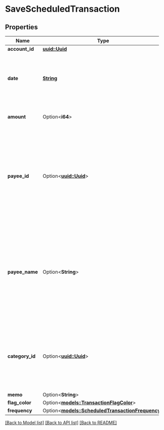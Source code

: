 # SaveScheduledTransaction

## Properties

Name | Type | Description | Notes
------------ | ------------- | ------------- | -------------
**account_id** | [**uuid::Uuid**](uuid::Uuid.md) |  | 
**date** | [**String**](string.md) | The scheduled transaction date in ISO format (e.g. 2016-12-01).  This should be a future date no more than 5 years into the future. | 
**amount** | Option<**i64**> | The scheduled transaction amount in milliunits format. | [optional]
**payee_id** | Option<[**uuid::Uuid**](uuid::Uuid.md)> | The payee for the scheduled transaction.  To create a transfer between two accounts, use the account transfer payee pointing to the target account.  Account transfer payees are specified as `transfer_payee_id` on the account resource. | [optional]
**payee_name** | Option<**String**> | The payee name for the the scheduled transaction.  If a `payee_name` value is provided and `payee_id` has a null value, the `payee_name` value will be used to resolve the payee by either (1) a payee with the same name or (2) creation of a new payee. | [optional]
**category_id** | Option<[**uuid::Uuid**](uuid::Uuid.md)> | The category for the scheduled transaction. Credit Card Payment categories are not permitted. Creating a split scheduled transaction is not currently supported. | [optional]
**memo** | Option<**String**> |  | [optional]
**flag_color** | Option<[**models::TransactionFlagColor**](TransactionFlagColor.md)> |  | [optional]
**frequency** | Option<[**models::ScheduledTransactionFrequency**](ScheduledTransactionFrequency.md)> |  | [optional]

[[Back to Model list]](../README.md#documentation-for-models) [[Back to API list]](../README.md#documentation-for-api-endpoints) [[Back to README]](../README.md)


